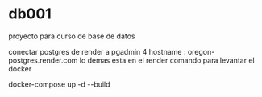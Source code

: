 # db001
proyecto para curso de base de datos

conectar postgres de render a  pgadmin 4
hostname : oregon-postgres.render.com
lo demas esta en el render
comando para levantar el docker 

docker-compose up -d --build
